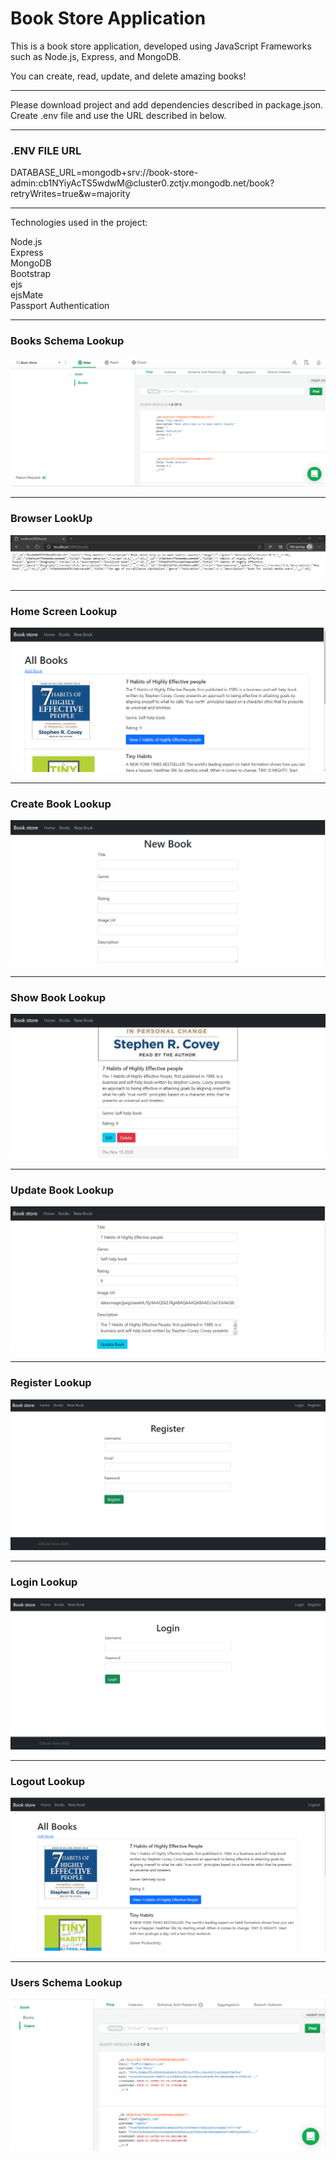 <h1>Book Store Application</h1>

<p>This is a book store application, developed using JavaScript Frameworks such as Node.js, Express, and MongoDB.</p> 
<p>You can create, read, update, and delete amazing books!</p>

<hr> 
<p> Please download project and add dependencies described in package.json. Create .env file and use the URL described in below.</p>

<hr>
<h3>.ENV FILE URL</h3>
<p>DATABASE_URL=mongodb+srv://book-store-admin:cb1NYiyAcTS5wdwM@cluster0.zctjv.mongodb.net/book?retryWrites=true&w=majority</p>

<hr>
<p>Technologies used in the project: </p>
<p>Node.js<br /> Express<br /> MongoDB<br /> Bootstrap<br /> ejs<br /> ejsMate<br /> 
Passport Authentication<br /> </p>

<hr>
<h3>Books Schema Lookup</h3>
<kbd><p><img src="/assets/images/Database_Lookup.png"></p></kbd>

<hr>
<h3>Browser LookUp</h3>
<kbd><p><img src="/assets/images/Browser_Lookup.png"></p></kbd>

<hr>
<h3>Home Screen Lookup</h3>
<kbd><p><img src="/assets/images/Home_Screen_Lookup.png"></p></kbd>

<hr>
<h3>Create Book Lookup</h3>
<kbd><p><img src="/assets/images/Create_Book_Lookup.png"></p></kbd>

<hr>
<h3>Show Book Lookup</h3>
<kbd><p><img src="/assets/images/Show_Book_Lookup.png"></p></kbd>

<hr>
<h3>Update Book Lookup</h3>
<kbd><p><img src="/assets/images/Update_Book_Lookup.png"></p></kbd>

<hr>
<h3>Register Lookup</h3>
<kbd><p><img src="/assets/images/Register_Lookup.png"></p></kbd>

<hr>
<h3>Login Lookup</h3>
<kbd><p><img src="/assets/images/Login_Lookup.png"></p></kbd>

<hr>
<h3>Logout Lookup</h3>
<kbd><p><img src="/assets/images/Logout_Lookup.png"></p></kbd>

<hr>
<h3>Users Schema Lookup</h3>
<kbd><p><img src="/assets/images/Users_Database_Lookup.png"></p></kbd>